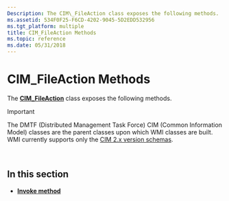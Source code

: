 ```yaml
---
Description: The CIM\_FileAction class exposes the following methods.
ms.assetid: 534F0F25-F6CD-4202-9045-5D2EDD532956
ms.tgt_platform: multiple
title: CIM_FileAction Methods
ms.topic: reference
ms.date: 05/31/2018
---
```


# CIM\_FileAction Methods

The [**CIM\_FileAction**](cim-fileaction.md) class exposes the following methods.

> [!IMPORTANT]
> The DMTF (Distributed Management Task Force) CIM (Common Information Model) classes are the parent classes upon which WMI classes are built. WMI currently supports only the [CIM 2.x version schemas](https://dmtf.org/standards/cim/schemas).

 

## In this section

-   [**Invoke method**](invoke-method-in-class-cim-fileaction.md)

 

 




